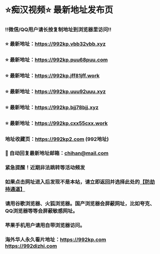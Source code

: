 # ⭐️痴汉视频⭐️ 最新地址发布页

### ‼️微信/QQ用户请长按复制地址到浏览器里访问‼️

### ⭐️ 最新地址：https://992kp.vbb32vbb.xyz

### ⭐️ 最新地址：https://992kp.puu68puu.com

### ⭐️ 最新地址：https://992kp.jff81jff.work

### ⭐️ 最新地址：https://992kp.uuu92uuu.xyz

### ⭐️ 最新地址：https://992kp.bjj78bjj.xyz

### ⭐️ 最新地址：https://992kp.cxx55cxx.work



### 地址收藏页：https://992kp2.com (992地址)
### 📧 自动回复最新地址邮箱：chihan@mail.com
### 紧急提醒！近期非法跳转等活动频发
### 如果点击网址进入后发现不是本站，请立即返回并选择此处的[【防劫持通道】](https://23.224.130.222:7583)
### 请用谷歌浏览器、火狐浏览器。国产浏览器会屏蔽网址，比如夸克、QQ浏览器等等会屏蔽敏感网址。
### 苹果手机用户请用自带浏览器访问。
### 海外华人永久看片地址：https://992kp.com  https://992dizhi.com
